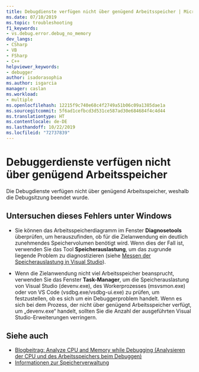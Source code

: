 ```yaml
---
title: Debugdienste verfügen nicht über genügend Arbeitsspeicher | Microsoft-Dokumentation
ms.date: 07/10/2019
ms.topic: troubleshooting
f1_keywords:
- vs.debug.error.debug_no_memory
dev_langs:
- CSharp
- VB
- FSharp
- C++
helpviewer_keywords:
- debugger
author: isadorasophia
ms.author: isgarcia
manager: caslan
ms.workload:
- multiple
ms.openlocfilehash: 12215f9c740e68c4f2749a51b06c09a1385dae1a
ms.sourcegitcommit: 5f6ad1cefbcd3d531ce587ad30e684684f4c4d44
ms.translationtype: HT
ms.contentlocale: de-DE
ms.lasthandoff: 10/22/2019
ms.locfileid: "72737839"
---
```

# <a name="debugger-services-running-out-of-memory"></a>Debuggerdienste verfügen nicht über genügend Arbeitsspeicher
Die Debugdienste verfügen nicht über genügend Arbeitsspeicher, weshalb die Debugsitzung beendet wurde.

## <a name="to-investigate-this-error-on-windows"></a>Untersuchen dieses Fehlers unter Windows
- Sie können das Arbeitsspeicherdiagramm im Fenster **Diagnosetools** überprüfen, um herauszufinden, ob für die Zielanwendung ein deutlich zunehmendes Speichervolumen benötigt wird. Wenn dies der Fall ist, verwenden Sie das Tool **Speicherauslastung**, um das zugrunde liegende Problem zu diagnostizieren (siehe [Messen der Speicherauslastung in Visual Studio](../profiling/memory-usage.md)).

- Wenn die Zielanwendung nicht viel Arbeitsspeicher beansprucht, verwenden Sie das Fenster **Task-Manager**, um die Speicherauslastung von Visual Studio (devenv.exe), des Workerprozesses (msvsmon.exe) oder von VS Code (vsdbg.exe/vsdbg-ui.exe) zu prüfen, um festzustellen, ob es sich um ein Debuggerproblem handelt. Wenn es sich bei dem Prozess, der nicht über genügend Arbeitsspeicher verfügt, um „devenv.exe“ handelt, sollten Sie die Anzahl der ausgeführten Visual Studio-Erweiterungen verringern.

## <a name="see-also"></a>Siehe auch
- [Blogbeitrag: Analyze CPU and Memory while Debugging (Analysieren der CPU und des Arbeitsspeichers beim Debuggen)](https://devblogs.microsoft.com/visualstudio/analyze-cpu-memory-while-debugging/)
- [Informationen zur Speicherverwaltung](/windows/win32/memory/about-memory-management)
